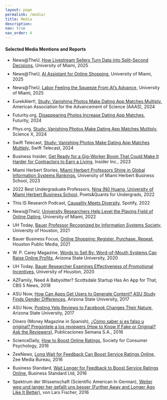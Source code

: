 ```yaml
---
layout: page
permalink: /media/
title: Media
description: 
nav: true
nav_order: 4
---
```


#### Selected Media Mentions and Reports
 
<ul style="list-style-type: disc;">
  <li style="margin-bottom: 10px;">
    News@TheU, <a href="https://news.miami.edu/miamiherbert/stories/2025/10/how-livestream-sellers-turn-data-into-split-second-decisions.html">How Livestream Sellers Turn Data into Split-Second Decisions,</a> University of Miami, 2025
  </li>
  <li style="margin-bottom: 10px;">
    News@TheU, <a href="https://news.miami.edu/stories/2025/08/ai-assistant-for-online-shopping.html">AI Assistant for Online Shopping,</a> University of Miami, 2025
  </li>
  <li style="margin-bottom: 10px;">
    News@TheU, <a href="https://news.miami.edu/stories/2025/06/labor-feeling-the-squeeze-from-ais-advance.html">Labor Feeling the Squeeze From AI’s Advance,</a> University of Miami, 2025
  </li>
  <li style="margin-bottom: 10px;">
    EurekAlert!, <a href="https://www.eurekalert.org/news-releases/1040017">Study: Vanishing Photos Make Dating App Matches Multiply,</a> American Association for the Advancement of Science (AAAS), 2024
  </li>
  <li style="margin-bottom: 10px;">
    Futurity.org, <a href="https://www.futurity.org/disappearing-photos-dating-apps-3203092-2/?utm_source=rss&utm_medium=rss&utm_campaign=disappearing-photos-dating-apps-3203092-2">Disappearing Photos Increase Dating App Matches,</a> Futurity, 2024
  </li>
  <li style="margin-bottom: 10px;">
    Phys.org, <a href="https://phys.org/news/2024-04-photos-dating-app.html">Study: Vanishing Photos Make Dating App Matches Multiply,</a> Science X, 2024
  </li>
  <li style="margin-bottom: 10px;">
    Swift Telecast, <a href="https://swifttelecast.com/vanishing-photos-make-dating-app-matches-multiply/">Study: Vanishing Photos Make Dating App Matches Multiply,</a> Swift Telecast, 2024
  </li>
  <li style="margin-bottom: 10px;">
    Business Insider, <a href="https://www.businessinsider.com/recession-outlook-laid-off-workers-turn-to-gig-work-2023-1">Get Ready for a Gig-Worker Boom That Could Make It Harder for Contractors to Earn a Living,</a>  Insider Inc., 2023
  </li>
  <li style="margin-bottom: 10px;">
    Miami Herbert Stories, <a href="https://news.miami.edu/miamiherbert/stories/2023/08/miami-herbert-professors-shine-in-global-information-systems-rankings.html">Miami Herbert Professors Shine in Global Information Systems Rankings,</a> University of Miami Herbert Business School, 2023
  </li>
    <li style="margin-bottom: 10px;">
    2022 Best Undergraduate Professors, <a href="https://poetsandquantsforundergrads.com/news/2022-best-undergraduate-professors-nina-ni-huang-university-of-miami-herbert-business-school/">Nina (Ni) Huang, University of Miami Herbert Business School,</a> Poets&Quants for Undergrads, 2022
  </li>
  <li style="margin-bottom: 10px;">
    This IS Research Podcast, <a href="https://open.spotify.com/episode/2ztG1Ird6LCmTNFf4YdRfp">Causality Meets Diversity,</a> Spotify, 2022
  </li>
  <li style="margin-bottom: 10px;">
    News@TheU, <a href="https://news.miami.edu/stories/2022/08/university-researchers-help-level-the-playing-field-of-online-dating.html">University Researchers Help Level the Playing Field of Online Dating,</a> University of Miami, 2022
  </li>
  <li style="margin-bottom: 10px;">
    UH Today, <a href="https://www.bauer.uh.edu/news/2021/bauer-professor-recognized-by-information-systems-society/?utm_source=bauer.uh.edu&utm_medium=referral&utm_campaign=Homepage+Latest+News">Bauer Professor Recognized by Information Systems Society,</a> University of Houston, 2021
  </li>
  <li style="margin-bottom: 10px;">
    Bauer Business Focus, <a href="https://www.houstonpublicmedia.org/articles/shows/bauer-business-focus/2021/02/22/391996/online-shopping-register-purchase-repeat/">Online Shopping: Register. Purchase. Repeat,</a> Houston Public Media, 2021
  </li>
  <li style="margin-bottom: 10px;">
    W. P. Carey Magazine, <a href="https://wpcareymagazine.com/issue/autumn-2020/words-to-sell-by-word-of-mouth-systems-can-raise-online-profits/">Words to Sell By: Word-of-Mouth Systems Can Raise Online Profits,</a> Arizona State University, 2020
  </li>
  <li style="margin-bottom: 10px;">
    UH Today, <a href="https://cloudapps.uh.edu/sendit/w/dTQKORPHoei6cuJWjexjjw/YnMQUW1VLUcjNrID5m0zPA/K7tlW4BPkWTFGLrAjYkerg">Bauer Researcher Examines Effectiveness of Promotional Incentives,</a> University of Houston, 2020
  </li>
  <li style="margin-bottom: 10px;">
    AZFamily, Need A Babysitter? Scottsdale Startup Has An App for That, CBS 5 News, 2018
  </li>
  <li style="margin-bottom: 10px;">
    ASU Now, <a href="https://asunow.asu.edu/20170913-discoveries-how-can-apps-get-users-generate-content-asu-study-finds-gender-differences">How Can Apps Get Users to Generate Content? ASU Study Finds Gender Differences,</a> Arizona State University, 2017
  </li>
  <li style="margin-bottom: 10px;">
    ASU Now, <a href="https://asunow.asu.edu/20170307-discoveries-posting-yelp-reviews-facebook-changes-their-nature-asu-study-shows">Posting Yelp Reviews to Facebook Changes Their Nature,</a> Arizona State University, 2017
  </li>
  <li style="margin-bottom: 10px;">
    Dinero (Money Magazine in Spanish), <a href="http://www.dinero.com/opinion/columnistas/articulo/como-saber-si-es-falso-u-original-pregunte-a-los-reviewers-por-maria-gonzalez/231308">¿Cómo saber si es falso u original? Pregúntele a los reviewers (How to Know If Fake or Original? Ask the Reviewers),</a> Publicaciones Semana S.A., 2016
  </li>
  <li style="margin-bottom: 10px;">
    ScienceDaily, <a href="https://www.sciencedaily.com/releases/2016/05/160511080731.htm">How to Boost Online Ratings,</a> Society for Consumer Psychology, 2016
  </li>
  <li style="margin-bottom: 10px;">
    ZeeNews, <a href="http://zeenews.india.com/news/net-news/long-wait-for-feedback-can-boost-service-ratings-online_1884161.html">Long Wait for Feedback Can Boost Service Ratings Online,</a> Zee Media Bureau, 2016
  </li>
  <li style="margin-bottom: 10px;">
    Business Standard, <a href="http://www.business-standard.com/article/news-ians/wait-longer-for-feedback-to-boost-service-ratings-online-116051100427_1.html">Wait Longer for Feedback to Boost Service Ratings Online,</a> Business Standard Ltd, 2016
  </li>
  <li style="margin-bottom: 10px;">
    Spektrum der Wissenschaft (Scientific American In German), <a href="http://www.spektrum.de/news/weiter-weg-und-laenger-her-gefaellt-uns-besser/1409908">Weiter weg und langer her gefallt uns besser (Further Away and Longer Ago Like It Better),</a> von Lars Fischer, 2016
  </li>
</ul> 